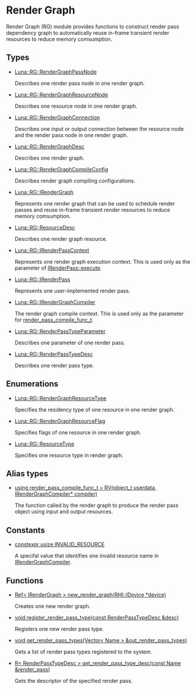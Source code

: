# Render Graph
Render Graph (RG) module provides functions to construct render pass dependency graph to automatically reuse in-frame transient render resources to reduce memory comsumption. 

## Types
* [Luna::RG::RenderGraphPassNode](struct_luna_1_1_r_g_1_1_render_graph_pass_node.md)

    Describes one render pass node in one render graph. 


* [Luna::RG::RenderGraphResourceNode](struct_luna_1_1_r_g_1_1_render_graph_resource_node.md)

    Describes one resource node in one render graph. 


* [Luna::RG::RenderGraphConnection](struct_luna_1_1_r_g_1_1_render_graph_connection.md)

    Describes one input or output connection between the resource node and the render pass node in one render graph. 


* [Luna::RG::RenderGraphDesc](struct_luna_1_1_r_g_1_1_render_graph_desc.md)

    Describes one render graph. 


* [Luna::RG::RenderGraphCompileConfig](struct_luna_1_1_r_g_1_1_render_graph_compile_config.md)

    Describes render graph compiling configurations. 


* [Luna::RG::IRenderGraph](struct_luna_1_1_r_g_1_1_i_render_graph.md)

    Represents one render graph that can be used to schedule render passes and reuse in-frame transient render resources to reduce memory comsumption. 


* [Luna::RG::ResourceDesc](struct_luna_1_1_r_g_1_1_resource_desc.md)

    Describes one render graph resource. 


* [Luna::RG::IRenderPassContext](struct_luna_1_1_r_g_1_1_i_render_pass_context.md)

    Represents one render graph execution context. This is used only as the parameter of [IRenderPass::execute](struct_luna_1_1_r_g_1_1_i_render_pass_1ae9f98174b53e570fefb1749fd35f4c8e.md). 


* [Luna::RG::IRenderPass](struct_luna_1_1_r_g_1_1_i_render_pass.md)

    Represents one user-implemented render pass. 


* [Luna::RG::IRenderGraphCompiler](struct_luna_1_1_r_g_1_1_i_render_graph_compiler.md)

    The render graph compile context. This is used only as the parameter for [render_pass_compile_func_t](group___r_g_1ga29cde016e174eac299bb35d43ac56643.md). 


* [Luna::RG::RenderPassTypeParameter](struct_luna_1_1_r_g_1_1_render_pass_type_parameter.md)

    Describes one parameter of one render pass. 


* [Luna::RG::RenderPassTypeDesc](struct_luna_1_1_r_g_1_1_render_pass_type_desc.md)

    Describes one render pass type. 


## Enumerations
* [Luna::RG::RenderGraphResourceType](group___r_g_1gae76da9a01d229922ee38eb0efec5b857.md)

    Specifies the residency type of one resource in one render graph. 

* [Luna::RG::RenderGraphResourceFlag](group___r_g_1ga92ec1fb59849b76783c76490ab3000bf.md)

    Specifies flags of one resource in one render graph. 

* [Luna::RG::ResourceType](group___r_g_1ga3a2bffc4475e3d9654bfdd8a5dad771a.md)

    Specifies one resource type in render graph. 

## Alias types
* [using render_pass_compile_func_t =  RV(object_t userdata, IRenderGraphCompiler* compiler)](group___r_g_1ga29cde016e174eac299bb35d43ac56643.md)

    The function called by the render graph to produce the render pass object using input and output resources. 

## Constants
* [constexpr usize INVALID_RESOURCE](group___r_g_1gac4e99541691ddacbcf16df365d5dcd87.md)

    A specifal value that identifies one invalid resource name in [IRenderGraphCompiler](struct_luna_1_1_r_g_1_1_i_render_graph_compiler.md). 

## Functions
* [Ref< IRenderGraph > new_render_graph(RHI::IDevice *device)](group___r_g_1ga8c8da3f56d715d3b22f2ef0ebac3b061.md)

    Creates one new render graph. 

* [void register_render_pass_type(const RenderPassTypeDesc &desc)](group___r_g_1ga4923605fb5700d618453b44b93245ee4.md)

    Registers one new render pass type. 

* [void get_render_pass_types(Vector< Name > &out_render_pass_types)](group___r_g_1ga50a51a28127fa4fadbadb62b0f8fdc94.md)

    Gets a list of render pass types registered to the system. 

* [R< RenderPassTypeDesc > get_render_pass_type_desc(const Name &render_pass)](group___r_g_1ga79597b576b3faa27c876be77e734b810.md)

    Gets the descriptor of the specified render pass. 

